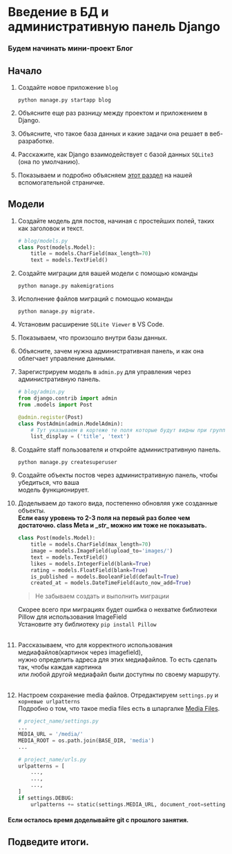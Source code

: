 # Введение в БД и административную панель Django
### Будем начинать мини-проект **Блог**

## Начало
1. Создайте новое приложение `blog`

    `python manage.py startapp blog`
2. Объясните еще раз разницу между проектом и приложением в Django.
3. Объясните, что такое база данных и какие задачи она решает в веб-разработке.
4. Расскажите, как Django взаимодействует с базой данных `SQLite3` (она по умолчанию).
5. Показываем и подробно объясняем [этот раздел](https://github.com/xlartas/it-compot-backend-methods/blob/main/django-base.md#%D1%81%D0%BE%D0%B7%D0%B4%D0%B0%D0%BD%D0%B8%D0%B5-%D0%BF%D1%80%D0%BE%D1%81%D1%82%D0%B5%D0%B9%D1%88%D0%B5%D0%B9-%D0%BC%D0%BE%D0%B4%D0%B5%D0%BB%D0%B8-%D0%B4%D0%BB%D1%8F-%D1%82%D0%BE%D0%B2%D0%B0%D1%80%D0%B0) на нашей вспомогательной страничке.
## Модели

1. Создайте модель для постов, начиная с простейших полей, таких как заголовок и текст.
    ```python
    # blog/models.py
    class Post(models.Model):
        title = models.CharField(max_length=70)
        text = models.TextField()
    ```
2. Создайте миграции для вашей модели с помощью команды <br>

    `python manage.py makemigrations`

3. Исполнение файлов миграций с помощью команды 

   `python manage.py migrate.`

4. Установим расширение `SQLite Viewer` в VS Code.
5. Показываем, что произошло внутри базы данных.
6. Объясните, зачем нужна административная панель, и как она облегчает управление данными.
7. Зарегистрируем модель в `admin.py` для управления через административную панель.
   ```python
   # blog/admin.py
   from django.contrib import admin
   from .models import Post
   
   @admin.register(Post)
   class PostAdmin(admin.ModelAdmin):
       # Тут указываем в кортеже те поля которые будут видны при групповом отображении.
       list_display = ('title', 'text')
   ```
8. Создайте staff пользователя и откройте административную панель.
   
   `python manage.py createsuperuser`

9. Создайте объекты постов через административную панель, чтобы убедиться, что ваша <br>
   модель функционирует.

10. Доделываем до такого вида, постепенно обновляя уже созданные объекты. <br>
    **Если easy уровень то 2-3 поля на первый раз более чем достаточно. class Meta и __str_\_ можно им тоже не показывать.**

    ```python
    class Post(models.Model):
        title = models.CharField(max_length=70)
        image = models.ImageField(upload_to='images/')
        text = models.TextField()
        likes = models.IntegerField(blank=True)
        rating = models.FloatField(blank=True)
        is_published = models.BooleanField(default=True)
        created_at = models.DateTimeField(auto_now_add=True)
    ```
    > Не забываем создать и выполнить миграции

    Скорее всего при миграциях будет ошибка о нехватке библиотеки Pillow для использования ImageField<br>
    Установите эту библиотеку `pip install Pillow`<br><br>

11. Рассказываем, что для корректного использования медиафайлов(картинок через imagefield),<br>
    нужно определить адреса для этих медиафайлов. То есть сделать так, чтобы каждая картинка <br>
    или любой другой медиафайл были доступны по своему маршруту.<br><br>

12. Настроем сохранение media файлов. Отредактируем `settings.py` и `корневые urlpatterns`<br>
    Подробно о том, что такое media files есть в шпаргалке 
    [Media Files](https://github.com/xlartas/it-compot-backend-methods/blob/main/django-base.md#Media-Files).
    ```python
    # project_name/settings.py
    ...
    MEDIA_URL = '/media/'
    MEDIA_ROOT = os.path.join(BASE_DIR, 'media')
    ...
    ```
    ```python
    # project_name/urls.py
    urlpatterns = [
        ...,
        ...,
        ...,
    ]
    if settings.DEBUG:
        urlpatterns += static(settings.MEDIA_URL, document_root=settings.MEDIA_ROOT)
    ```
#### Если осталось время доделывайте git с прошлого занятия.

## Подведите итоги.